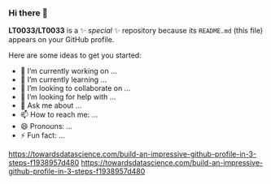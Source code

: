 ### Hi there 👋


**LT0033/LT0033** is a ✨ _special_ ✨ repository because its `README.md` (this file) appears on your GitHub profile.

Here are some ideas to get you started:

- 🔭 I’m currently working on ...
- 🌱 I’m currently learning ...
- 👯 I’m looking to collaborate on ...
- 🤔 I’m looking for help with ...
- 💬 Ask me about ...
- 📫 How to reach me: ...
- 😄 Pronouns: ...
- ⚡ Fun fact: ...

https://towardsdatascience.com/build-an-impressive-github-profile-in-3-steps-f1938957d480
https://towardsdatascience.com/build-an-impressive-github-profile-in-3-steps-f1938957d480
